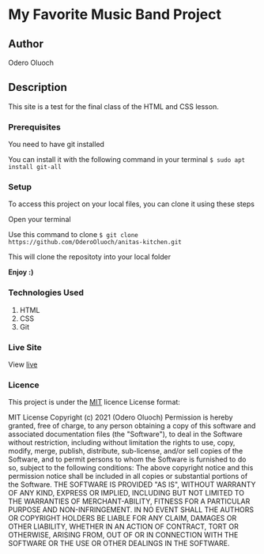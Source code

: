 # My Favorite Music Band Project

## Author
Odero Oluoch


## Description
This site is a test for the final class of the HTML and CSS lesson.


### Prerequisites
You need to have git installed

You can install it with the following command in your terminal
`$ sudo apt install git-all`


### Setup
To access this project on your local files, you can clone it using these steps

Open your terminal

 Use this command to clone `$ git clone https://github.com/OderoOluoch/anitas-kitchen.git`

This will clone the repositoty into your local folder

__Enjoy :)__


### Technologies Used
1. HTML
2. CSS
3. Git



### Live Site

View [live](https://oderooluoch.github.io/favorite-band/)





### Licence
This project is under the  [MIT](LICENSE) licence
License format:


MIT License
Copyright (c) 2021 (Odero Oluoch)
Permission is hereby granted, free of charge, to any person obtaining a copy
of this software and associated documentation files (the "Software"), to deal
in the Software without restriction, including without limitation the rights
to use, copy, modify, merge, publish, distribute, sub-license, and/or sell
copies of the Software, and to permit persons to whom the Software is
furnished to do so, subject to the following conditions:
The above copyright notice and this permission notice shall be included in all
copies or substantial portions of the Software.
THE SOFTWARE IS PROVIDED "AS IS", WITHOUT WARRANTY OF ANY KIND, EXPRESS OR
IMPLIED, INCLUDING BUT NOT LIMITED TO THE WARRANTIES OF MERCHANT-ABILITY,
FITNESS FOR A PARTICULAR PURPOSE AND NON-INFRINGEMENT. IN NO EVENT SHALL THE
AUTHORS OR COPYRIGHT HOLDERS BE LIABLE FOR ANY CLAIM, DAMAGES OR OTHER
LIABILITY, WHETHER IN AN ACTION OF CONTRACT, TORT OR OTHERWISE, ARISING FROM,
OUT OF OR IN CONNECTION WITH THE SOFTWARE OR THE USE OR OTHER DEALINGS IN THE
SOFTWARE. 
